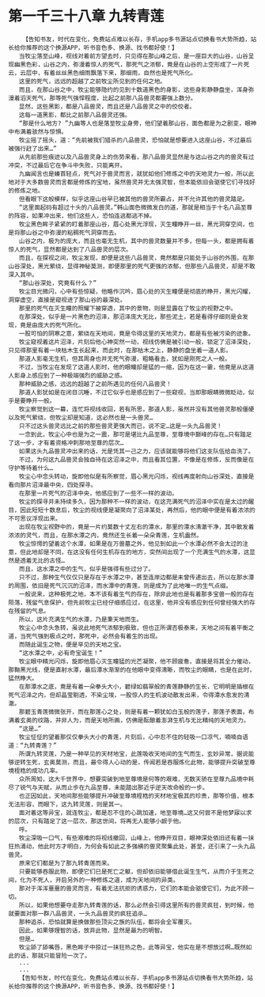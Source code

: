 # 第一千三十八章 九转青莲
        【告知书友，时代在变化，免费站点难以长存，手机app多书源站点切换看书大势所趋，站长给你推荐的这个换源APP，听书音色多、换源、找书都好使！】
       当牧尘落至山峰，视线对着前方望去时，只见得在那山峰之后，是一座巨大的山谷，山谷呈现幽黑色彩，山谷之内，弥漫着惊人的死气，那死气之浓郁，竟是在山谷的上空形成了一片死云，云层中，有着丝丝黑色细雨飘落下来，那细雨，自然也是死气所化。
       这里的死气，远远的超越了之前牧尘所见到的任何之地。
       而且，在那山谷之中，牧尘能够隐约的见到十数道黑色的身影，这些身影静静盘坐，浑身弥漫着滔天死气，那等死气强悍程度，比起之前那八品兽灵都要强上数分。
       显然，这些黑影，都是八品兽灵，而且还是八品兽灵之中的佼佼者。
       这每一道黑影，都比之前那八品兽灵还强。
       “那是什么地方? ”九幽等人也是落至牧尘身旁，他们望着那山谷，面色都是为之剧变，眼神中布满着骇然与惊惧。
       牧尘摇了摇头，道：“先前被我们猎杀的八品兽灵，恐怕就是想要进入这座山谷，不过最后被强行赶了出来…”
       从先前那些痕迹以及八品兽灵身上的伤势来看，那八品兽灵显然是与这山谷之内的兽灵有过冲突，不过最后它在争斗中失败，只能离开。
       九幽闻言也是螓首轻点，死气对于兽灵而言，就犹如他们修炼之中的天地灵力一般，所以此地对于大多数兽灵而言都是修炼的宝地，虽然兽灵并无太强灵智，但本能依旧会驱使它们寻找好的修炼之地。
       但看眼下这般模样，似乎这座山谷早已被其他的兽灵所霸占，并不允许其他的兽灵踏足。
       “这里面起码有超过十头的八品兽灵。”韩山面色微微发白的道，那就是相当于十名八品至尊的阵容，如果冲出来，他们这些人，恐怕连逃都逃不掉。
       牧尘黑色眸子紧紧的盯着那座山谷，眉心处黑光浮现，灭生瞳睁开一丝，黑光洞穿空间，也是将那山谷之中弥漫的粘稠死气洞穿而去。
       山谷之内，极为的庞大，而且也毫无生机，其中的兽灵数量并不多，但每一头，都是拥有着惊人的死气，显然都是达到了八品兽灵的层次。
       而且，在探视之间，牧尘发现，即便是这些八品兽灵，竟然都是只能处于山谷的外围，在那山谷深处，黑光萦绕，显得神秘莫测，即便那里的死气更强的浓郁，但那些八品兽灵，却是不敢深入其中。
       “那山谷深处，究竟有什么？”
       牧尘目光微闪，心中有些惊疑，他略作沉吟，眉心处的灭生瞳便是彻底的睁开，黑光闪耀，洞穿虚空，直接是窥视进了那山谷的最深处。
       那里的死气在灭生瞳的照耀下被穿透，其中的景物，则是显露在了牧尘的视野之中。
       在那深处，似乎是一片黑色的沼泽，那沼泽庞大无比，那些泥土，若是看得仔细则是会发现，竟是由庞大的死气所化。
       一股可怕的阴寒之意，萦绕在天地间，竟是令得这里的天地灵力，都是有些被污染的迹象。
       牧尘窥视着这片沼泽，片刻后他心神突然一动，视线仿佛是被引动一般，锁定了沼泽深处，只见得那里有着一块枯木生长起来，而此时，在那枯木之上，静静的盘坐着一道人影。
       那道人影毫无生机，但其周身也并无死气弥漫，粗略看去，犹如是刚死之人一般。
       不过，当牧尘在发现了这道人影时，他的眼瞳却是猛的一缩，因为在这一霎，他竟是从这道人影身上感应到了一种极端强烈的威胁之感。
       那种威胁之感，远远的超越了之前所遇见的任何八品兽灵！
       那道人影犹如是在闭目沉睡，不过它似乎也是感应到了一些窥视，当即那眼睛微微眨动，似乎是要睁开一般。
       牧尘察觉到这一幕，连忙将视线收回，若有所思，那道人影，虽然并没有其他兽灵那般僵硬以及死气萦绕，但牧尘却是知道，这必然也是一头兽灵…
       只不过这头兽灵远比之前的那些兽灵更强大而已，说不定…这是一头九品兽灵！
       一念到此，牧尘心中也是为之一震，那可是堪比九品至尊，至尊境中巅峰的存在…只有踏足了这一步，才有着资格冲刺那地至尊的层次…
       如果这头九品兽灵冲出来的话，光是凭其一己之力，应该就能够将他们这支队伍给血洗了。
       不过，为何这九品兽灵会独自待在这沼泽之中，而且看其位置，不像是在修炼，反而像是在守护等待着什么…
       牧尘心中念头转动，旋即他似是有所察觉，眉心黑光闪烁，视线再度射向山谷深处，直接是看向那片沼泽最中央，四处探寻。
       在那里一片死气的沼泽中央，他感应到了一些不一样的波动。
       牧尘的探寻并未持续多久，因为那种不一样的波动，在这充满死气的沼泽中实在是太过的醒目，因此短短十数息后，牧尘的视线便是凝聚向了沼泽某处，再然后，他的眼中便是有着浓浓的不可思议浮现出来。
       出现在牧尘视野中的，竟是一片约莫数十丈左右的潭水，那里的潭水清澈干净，其中散发着浓浓的灵气，而且，在那水潭之内，竟然还生长着一朵朵青莲，生机盎然。
       牧尘惊愕的望着这个水潭，如果是在万兽墓之外，他见到如此一个水潭必然不会太过的注意，但此地却是不同，在这没有任何生机存在的地方，突然间出现了一个充满生气的水潭，这显然是透着无比的古怪…
       而且，这水潭之中的生气，似乎是强得有些过分了。
       只不过，那种生气仅仅只是存在于水潭之中，甚至连岸边都是未曾传递出去，所以在那水潭的周围，依旧是死气沉沉的沼泽，而水潭中的青莲，则是成为了此地唯一的生气点缀。
       一般说来，这种极死之地，本不该有着生气的存在，除非此地也是有着那多宝兽一般的存在陨落，残留气息保护，但先前牧尘已经仔细感应过，在这里，他并没有感应到任何曾经强大的存在残留的气息。
       所以，这片充满生气的水潭，乃是秉天地而生。
       牧尘心中念头急转，虽说此地死气浓郁到极致，但也正所谓否极泰来，天地之间有着平衡之道，当死气强到极点之时，那死中，必然会有着生的出现。
       而随此诞生之物，便是罕见的天地之宝。
       “这水潭之中，必有奇宝诞生！”
       牧尘眼中精光闪烁，旋即他眉心灭生瞳猛的光芒凝聚，他不顾疲惫，直接是将其全力催动，那黝黑光线，便是直射水潭，最后潭水渐渐的在他眼中变得清晰，而牧尘的眼睛，也是在此时，猛然睁大。
       在那潭水之底，竟是有着一朵拳头大小，碧绿如翡翠般的青莲静静的生长，它明明是插根在死气沼泽之内，但却晶莹剔透，不染尘埃，一股惊人的生机波动散发出来，令得潭水愈发的清澈。
       那碧玉青莲微微张开，而在那莲心之处，则是有着一颗犹如白玉般的莲子，那莲子表面，布满着玄奥的纹路，并非人为，而是天地所画，仿佛是酝酿着澎湃生机与无比精纯的天地灵力。
       “这是…”
       牧尘怔怔的望着那仅仅拳头大小的青莲，片刻后，心中忍不住的轻吸一口凉气，喃喃自语道：“九转青莲？”
       所谓九转灵莲，乃是一种罕见的天材地宝，此莲吸收天地间的生气而生，玄妙异常，据说能够逆转生死，玄奥莫测，而且，最令得人心动的是，传闻若是吞服炼化此物，能够提升突破至尊境桎梏的成功几率。
       众所周知，这大千世界中，想要突破到地至尊境是何等的艰难，无数天骄在至尊九品境中耗尽了锐气与天赋，从而止步在九品至尊，未能踏出那近乎逆天改命般的一步。
       也正因如此，天地间那些能够提升冲破至尊境桎梏的天材地宝极其的珍贵，那等价值，根本无法形容，而眼下，这九转灵莲，则是其一。
       面对着这等异宝，就连牧尘，都是忍不住的心跳加速，地至尊境…这又何尝不是他梦寐以求的层次，只有踏足了这一层次，那这世间，将再无人能够小觑于他。
       呼。
       牧尘深吸一口气，有些艰难的将视线撤回，山峰上，他睁开双目，眼神深处依旧还有着一抹狂热涌动，他此时方才明白，为何会有如此之多强横的兽灵聚集此处，甚至，还引来了一头九品兽灵。
       原来它们都是为了那九转青莲而来。
       只要能够吞服此物，即便它们已是死亡之躯，但却依旧能够借此诞生生气，从而介于生死之间，化为不死人，开启另外的一种修炼之道，成为天地间的异类。
       那对于浑浑噩噩的兽灵而言，有着无法抗拒的诱惑力，它们的本能会驱使它们，为此不顾一切。
       所以，如果他想要夺走那九转青莲的话，那么必然会引得这里所有的兽灵疯狂，到时候，他就要面对那一群八品兽灵，一头九品兽灵的疯狂追杀…
       那种追杀，恐怕就算是换做那些顶尖之族的队伍，都将会全军覆灭。
       因此，如果够理智的话，放弃此物，显然是最为的明智。
       但是…
       牧尘舔了舔嘴唇，黑色眸子中掠过一抹狂热之色，此等异宝，他实在是不想放过啊…既然如此的话，那就只能冒险一次了。
       ...
       ...
       【告知书友，时代在变化，免费站点难以长存，手机app多书源站点切换看书大势所趋，站长给你推荐的这个换源APP，听书音色多、换源、找书都好使！】